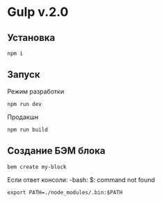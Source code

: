 Gulp v.2.0
=====================

Установка
-----------------------------------

    npm i

Запуск
-----------------------------------
Режим разработки

    npm run dev
    
Продакшн

    npm run build

Создание БЭМ блока
-----------------------------------

    bem create my-block

Если ответ консоли: -bash: $: command not found

    export PATH=./node_modules/.bin:$PATH
